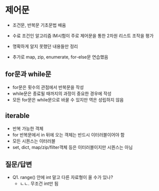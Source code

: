 # 제어문

- 조건문, 반복문 기초문법 배움
- 수료 조건인 알고리즘 IM시험이 주로 제어문을 통한 2차원 리스트 조작을 평가
- 명확하게 알지 못했던 내용들만 정리

- 추가로 map, zip, enumerate, for-else문 연습했음

  

## for문과 while문

- for문은 횟수의 관점에서 반복문을 작성
- while문은 종료될 때까지의 과정이 중요한 경우에 작성
- 모든 for문은 while문으로 바꿀 수 있지만 역은 성립하지 않음



## iterable

- 반복 가능한 객체
- for 반복문에서 in 뒤에 오는 객체는 반드시 이터러블이어야 함
- 모든 시퀀스는 이터러블
- set, dict, map/zip/filter객체 등은 이터러블이지만 시퀀스는 아님



## 질문/답변

- Q1. range() 안에 int 말고 다른 자료형이 올 수가 있나?
  - ㄴㄴ. 무조건 int만 됨
